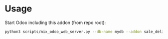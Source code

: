 # Usage

Start Odoo including this addon (from repo root):

```bash
python3 scripts/nix_odoo_web_server.py --db-name mydb --addon sale_delivery_state
```
